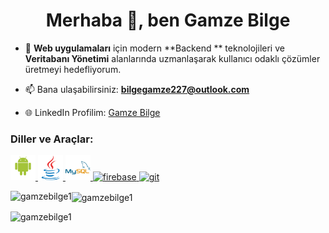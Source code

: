 <h1 align="center">Merhaba 👋, ben Gamze Bilge</h1>

-  🌱 **Web uygulamaları** için modern **Backend ** teknolojileri ve **Veritabanı Yönetimi** alanlarında uzmanlaşarak kullanıcı odaklı çözümler üretmeyi hedefliyorum.

- 📫 Bana ulaşabilirsiniz: **bilgegamze227@outlook.com**
- 🌐 LinkedIn Profilim: [Gamze Bilge](https://linkedin.com/in/gamze-bilge1)

<h3 align="left">Diller ve Araçlar:</h3>
<p align="left"> 
  <a href="https://developer.android.com" target="_blank"> 
    <img src="https://raw.githubusercontent.com/devicons/devicon/master/icons/android/android-original-wordmark.svg" alt="android" width="40" height="40"/> 
  </a> 
  <a href="https://www.java.com" target="_blank"> 
    <img src="https://raw.githubusercontent.com/devicons/devicon/master/icons/java/java-original.svg" alt="java" width="40" height="40"/> 
  </a>
  <a href="https://www.mysql.com/" target="_blank"> 
    <img src="https://raw.githubusercontent.com/devicons/devicon/master/icons/mysql/mysql-original-wordmark.svg" alt="mysql" width="40" height="40"/> 
  </a>
  <a href="https://firebase.google.com/" target="_blank"> 
    <img src="https://www.vectorlogo.zone/logos/firebase/firebase-icon.svg" alt="firebase" width="40" height="40"/> 
  </a>
  <a href="https://git-scm.com/" target="_blank"> 
    <img src="https://www.vectorlogo.zone/logos/git-scm/git-scm-icon.svg" alt="git" width="40" height="40"/> 
  </a>
</p>
<p><img align="left" src="https://github-readme-stats.vercel.app/api/top-langs?username=gamzebilge1&show_icons=true&locale=en&layout=compact" alt="gamzebilge1" /></p>

<p><img align="center" src="https://github-readme-stats.vercel.app/api?username=gamzebilge1&show_icons=true&locale=en" alt="gamzebilge1" /></p>
<p align="left"> <img src="https://komarev.com/ghpvc/?username=gamzebilge1&label=Profile%20views&color=brightgreen&style=flat" alt="gamzebilge1" /> </p>
